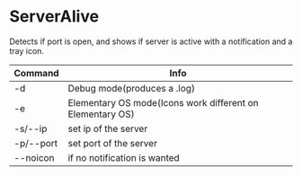 # ServerAlive
Detects if port is open, and shows if server is active with a notification and a tray icon.

Command       | Info
------------- | -------------
-d            | Debug mode(produces a .log)
-e            | Elementary OS mode(Icons work different on Elementary OS)
-s/--ip       | set ip of the server
-p/--port     | set port of the server
--noicon      | if no notification is wanted
